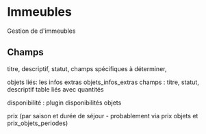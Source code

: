 # Immeubles
Gestion de d'immeubles

## Champs
titre, descriptif, statut, champs spécifiques à déterminer,

objets liés:
les infos extras
objets_infos_extras champs : titre, statut, descriptif table liés avec quantités


disponibilité : plugin disponibilités objets


prix (par saison et durée de séjour -
probablement via prix objets et prix_objets_periodes)
